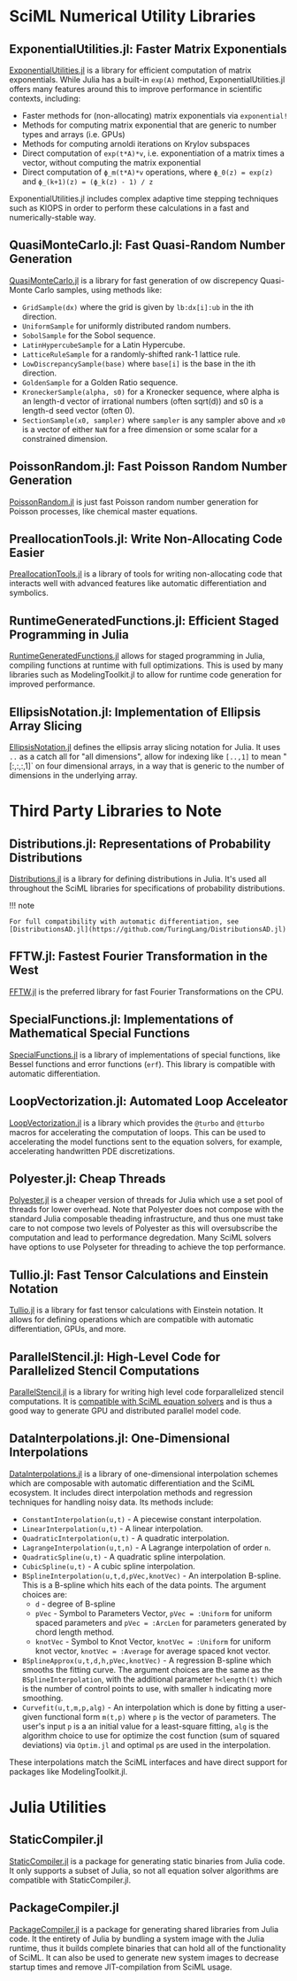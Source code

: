# SciML Numerical Utility Libraries

## ExponentialUtilities.jl: Faster Matrix Exponentials

[ExponentialUtilities.jl](https://github.com/SciML/ExponentialUtilities.jl) is a library for efficient computation
of matrix exponentials. While Julia has a built-in `exp(A)` method, ExponentialUtilities.jl offers many features
around this to improve performance in scientific contexts, including:

- Faster methods for (non-allocating) matrix exponentials via `exponential!`
- Methods for computing matrix exponential that are generic to number types and arrays (i.e. GPUs)
- Methods for computing arnoldi iterations on Krylov subspaces
- Direct computation of `exp(t*A)*v`, i.e. exponentiation of a matrix times a vector, without computing the matrix exponential
- Direct computation of `ϕ_m(t*A)*v` operations, where `ϕ_0(z) = exp(z)` and `ϕ_(k+1)(z) = (ϕ_k(z) - 1) / z`

ExponentialUtilities.jl includes complex adaptive time stepping techniques such as KIOPS in order to perform these
calculations in a fast and numerically-stable way.

## QuasiMonteCarlo.jl: Fast Quasi-Random Number Generation

[QuasiMonteCarlo.jl](https://github.com/SciML/QuasiMonteCarlo.jl) is a library for fast generation of
ow discrepency Quasi-Monte Carlo samples, using methods like:

* `GridSample(dx)` where the grid is given by `lb:dx[i]:ub` in the ith direction.
* `UniformSample` for uniformly distributed random numbers.
* `SobolSample` for the Sobol sequence.
* `LatinHypercubeSample` for a Latin Hypercube.
* `LatticeRuleSample` for a randomly-shifted rank-1 lattice rule.
* `LowDiscrepancySample(base)` where `base[i]` is the base in the ith direction.
* `GoldenSample` for a Golden Ratio sequence.
* `KroneckerSample(alpha, s0)` for a Kronecker sequence, where alpha is an length-d vector of irrational numbers (often sqrt(d)) and s0 is a length-d seed vector (often 0).
* `SectionSample(x0, sampler)` where `sampler` is any sampler above and `x0` is a vector of either `NaN` for a free dimension or some scalar for a constrained dimension.

## PoissonRandom.jl: Fast Poisson Random Number Generation

[PoissonRandom.jl](https://github.com/SciML/PoissonRandom.jl) is just fast Poisson random number generation
for Poisson processes, like chemical master equations.

## PreallocationTools.jl: Write Non-Allocating Code Easier

[PreallocationTools.jl](https://github.com/SciML/PreallocationTools.jl) is a library of tools for writing
non-allocating code that interacts well with advanced features like automatic differentiation and symbolics.

## RuntimeGeneratedFunctions.jl: Efficient Staged Programming in Julia

[RuntimeGeneratedFunctions.jl](https://github.com/SciML/RuntimeGeneratedFunctions.jl) allows for staged
programming in Julia, compiling functions at runtime with full optimizations. This is used by many libraries
such as ModelingToolkit.jl to allow for runtime code generation for improved performance.

## EllipsisNotation.jl: Implementation of Ellipsis Array Slicing

[EllipsisNotation.jl](https://github.com/SciML/EllipsisNotation.jl) defines the ellipsis
array slicing notation for Julia. It uses `..` as a catch all for "all dimensions", allow for indexing
like `[..,1]` to mean "[:,:,:,1]` on four dimensional arrays, in a way that is generic to the number
of dimensions in the underlying array.

# Third Party Libraries to Note

## Distributions.jl: Representations of Probability Distributions

[Distributions.jl](https://github.com/JuliaStats/Distributions.jl) is a library for defining distributions
in Julia. It's used all throughout the SciML libraries for specifications of probability distributions.

!!! note

    For full compatibility with automatic differentiation, see
    [DistributionsAD.jl](https://github.com/TuringLang/DistributionsAD.jl)

## FFTW.jl: Fastest Fourier Transformation in the West

[FFTW.jl](https://github.com/JuliaMath/FFTW.jl) is the preferred library for fast Fourier
Transformations on the CPU.

## SpecialFunctions.jl: Implementations of Mathematical Special Functions

[SpecialFunctions.jl](https://github.com/JuliaMath/SpecialFunctions.jl) is a library of
implementations of special functions, like Bessel functions and error functions (`erf`).
This library is compatible with automatic differentiation.

## LoopVectorization.jl: Automated Loop Acceleator

[LoopVectorization.jl](https://github.com/JuliaSIMD/LoopVectorization.jl) is a library which
provides the `@turbo` and `@tturbo` macros for accelerating the computation of loops. This
can be used to accelerating the model functions sent to the equation solvers, for example,
accelerating handwritten PDE discretizations.

## Polyester.jl: Cheap Threads

[Polyester.jl](https://github.com/JuliaSIMD/Polyester.jl) is a cheaper version of threads for
Julia which use a set pool of threads for lower overhead. Note that Polyester does not
compose with the standard Julia composable theading infrastructure, and thus one must take
care to not compose two levels of Polyester as this will oversubscribe the computation and
lead to performance degredation. Many SciML solvers have options to use Polyseter for
threading to achieve the top performance.

## Tullio.jl: Fast Tensor Calculations and Einstein Notation

[Tullio.jl](https://github.com/mcabbott/Tullio.jl) is a library for fast tensor calculations
with Einstein notation. It allows for defining operations which are compatible with
automatic differentiation, GPUs, and more.

## ParallelStencil.jl: High-Level Code for Parallelized Stencil Computations

[ParallelStencil.jl](https://github.com/omlins/ParallelStencil.jl) is a library for writing
high level code forparallelized stencil computations. It is
[compatible with SciML equation solvers](https://github.com/omlins/ParallelStencil.jl/issues/29)
and is thus a good way to generate GPU and distributed parallel model code.

## DataInterpolations.jl: One-Dimensional Interpolations

[DataInterpolations.jl](https://github.com/PumasAI/DataInterpolations.jl) is a library of one-dimensional interpolation
schemes which are composable with automatic differentiation and the SciML ecosystem. It includes direct interpolation
methods and regression techniques for handling noisy data. Its methods include:

- `ConstantInterpolation(u,t)` - A piecewise constant interpolation.
- `LinearInterpolation(u,t)` - A linear interpolation.
- `QuadraticInterpolation(u,t)` - A quadratic interpolation.
- `LagrangeInterpolation(u,t,n)` - A Lagrange interpolation of order `n`.
- `QuadraticSpline(u,t)` - A quadratic spline interpolation.
- `CubicSpline(u,t)` - A cubic spline interpolation.
- `BSplineInterpolation(u,t,d,pVec,knotVec)` - An interpolation B-spline.
  This is a B-spline which hits each of the data points. The argument choices are:
  	- `d` - degree of B-spline
  	- `pVec` - Symbol to Parameters Vector, `pVec = :Uniform` for uniform spaced parameters and
      `pVec = :ArcLen` for parameters generated by chord length method.
  	- `knotVec` - Symbol to Knot Vector, `knotVec = :Uniform` for uniform knot vector,
      `knotVec = :Average` for average spaced knot vector.
- `BSplineApprox(u,t,d,h,pVec,knotVec)` - A regression B-spline which smooths the fitting curve.
  The argument choices are the same as the `BSplineInterpolation`, with the additional parameter
  `h<length(t)` which is the number of control points to use, with smaller `h` indicating more smoothing.
- `Curvefit(u,t,m,p,alg)` - An interpolation which is done by fitting a user-given functional form
  `m(t,p)` where `p` is the vector of parameters. The user's input `p` is a an initial value for a
  least-square fitting, `alg` is the algorithm choice to use for optimize the cost function (sum of
  squared deviations) via `Optim.jl` and optimal `p`s are used in the interpolation.

These interpolations match the SciML interfaces and have direct support for packages like ModelingToolkit.jl.

# Julia Utilities

## StaticCompiler.jl

[StaticCompiler.jl](https://github.com/tshort/StaticCompiler.jl) is a package for generating static binaries
from Julia code. It only supports a subset of Julia, so not all equation solver algorithms are compatible
with StaticCompiler.jl.

## PackageCompiler.jl

[PackageCompiler.jl](https://github.com/JuliaLang/PackageCompiler.jl) is a package for generating shared
libraries from Julia code. It the entirety of Julia by bundling a system image with the Julia runtime,
thus it builds complete binaries that can hold all of the functionality of SciML. It can also be used
to generate new system images to decrease startup times and remove JIT-compilation from SciML usage.

